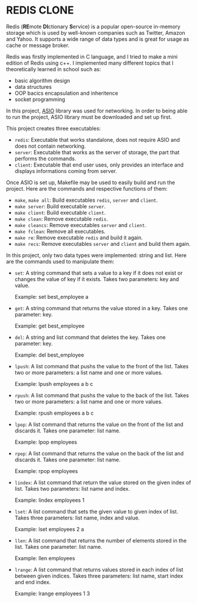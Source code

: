 # REDIS CLONE

Redis (**RE**mote **DI**ctionary **S**ervice) is a popular open-source in-memory storage which is used by well-known companies such as Twitter, Amazon and Yahoo. It supports a wide range of data types and is great for usage as cache or message broker.

Redis was firstly implemented in C language, and I tried to make a mini edition of Redis using c++. I implemented many different topics that I theoretically learned in school such as:
- basic algorithm design
- data structures
- OOP bacics encapsulation and inheritence
- socket programming

In this project, [ASIO](https://think-async.com/Asio/index.html) library was used for networking. In order to being able to run the project, ASIO library must be downloaded and set up first.

This project creates three executables:
* ```redis```: Executable that works standalone, does not require ASIO and does not contain networking.
* ```server```: Executable that works as the server of storage, the part that performs the commands.
* ```client```: Executable that end user uses, only provides an interface and displays informations coming from server.

Once ASIO is set up, Makefile may be used to easily build and run the project. Here are the commands and respective functions of them:
* ```make```, ```make all```: Build executables ```redis```, ```server``` and ```client```.
* ```make server```: Build executable ```server```.
* ```make client```: Build executable ```client```.
* ```make clean```: Remove executable ```redis```.
* ```make cleancs```: Remove executables ```server``` and ```client```.
* ```make fclean```: Remove all executables.
* ```make re```: Remove executable ```redis``` and build it again.
* ```make recs```: Remove executables ```server``` and ```client``` and build them again.


In this project, only two data types were implemented: string and list. Here are the commands used to manipulate them:
* ```set```: A string command that sets a value to a key if it does not exist or changes the value of key if it exists. Takes two parameters: key and value.

  Example: set best_employee a
* ```get```: A string command that returns the value stored in a key. Takes one parameter: key.

  Example: get best_employee
* ```del```: A string and list command that deletes the key. Takes one parameter: key.

  Example: del best_employee
* ```lpush```: A list command that pushs the value to the front of the list. Takes two or more parameters: a list name and one or more values.

  Example: lpush employees a b c
* ```rpush```: A list command that pushs the value to the back of the list. Takes two or more parameters: a list name and one or more values.

  Example: rpush employees a b c
* ```lpop```: A list command that returns the value on the front of the list and discards it. Takes one parameter: list name.

  Example: lpop employees
* ```rpop```: A list command that returns the value on the back of the list and discards it. Takes one parameter: list name.

  Example: rpop employees
* ```lindex```: A list command that return the value stored on the given index of list. Takes two parameters: list name and index.

  Example: lindex employees 1
* ```lset```: A list command that sets the given value to given index of list. Takes three parameters: list name, index and value.

  Example: lset employees 2 a
* ```llen```: A list command that returns the number of elements stored in the list. Takes one parameter: list name.

  Example: llen employees
* ```lrange```: A list command that returns values stored in each index of list between given indices. Takes three parameters: list name, start index and end index.

  Example: lrange employees 1 3
